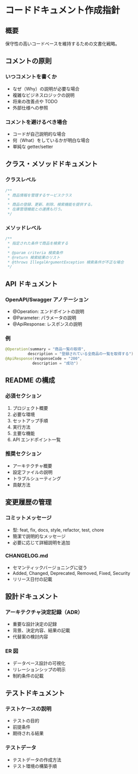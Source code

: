 # コードドキュメント作成指針

## 概要

保守性の高いコードベースを維持するための文書化戦略。

## コメントの原則

### いつコメントを書くか

- なぜ（Why）の説明が必要な場合
- 複雑なビジネスロジックの説明
- 将来の改善点や TODO
- 外部仕様への参照

### コメントを避けるべき場合

- コードが自己説明的な場合
- 何（What）をしているかが明白な場合
- 単純な getter/setter

## クラス・メソッドドキュメント

### クラスレベル

```kotlin
/**
 * 商品情報を管理するサービスクラス
 * 
 * 商品の登録、更新、削除、検索機能を提供する。
 * 在庫管理機能との連携も行う。
 */
```

### メソッドレベル

```kotlin
/**
 * 指定された条件で商品を検索する
 * 
 * @param criteria 検索条件
 * @return 検索結果のリスト
 * @throws IllegalArgumentException 検索条件が不正な場合
 */
```

## API ドキュメント

### OpenAPI/Swagger アノテーション

- @Operation: エンドポイントの説明
- @Parameter: パラメータの説明
- @ApiResponse: レスポンスの説明

### 例

```kotlin
@Operation(summary = "商品一覧の取得", 
          description = "登録されている全商品の一覧を取得する")
@ApiResponse(responseCode = "200", 
            description = "成功")
```

## README の構成

### 必須セクション

1. プロジェクト概要
2. 必要な環境
3. セットアップ手順
4. 実行方法
5. 主要な機能
6. API エンドポイント一覧

### 推奨セクション

- アーキテクチャ概要
- 設定ファイルの説明
- トラブルシューティング
- 貢献方法

## 変更履歴の管理

### コミットメッセージ

- 型: feat, fix, docs, style, refactor, test, chore
- 簡潔で説明的なメッセージ
- 必要に応じて詳細説明を追加

### CHANGELOG.md

- セマンティックバージョニングに従う
- Added, Changed, Deprecated, Removed, Fixed, Security
- リリース日付の記載

## 設計ドキュメント

### アーキテクチャ決定記録（ADR）

- 重要な設計決定の記録
- 背景、決定内容、結果の記載
- 代替案の検討内容

### ER 図

- データベース設計の可視化
- リレーションシップの明示
- 制約条件の記載

## テストドキュメント

### テストケースの説明

- テストの目的
- 前提条件
- 期待される結果

### テストデータ

- テストデータの作成方法
- テスト環境の構築手順